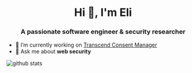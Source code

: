 <h1 align="center">Hi 👋, I'm Eli</h1>
<h3 align="center">A passionate software engineer & security researcher</h3>

- 🔭 I’m currently working on [Transcend Consent Manager](https://transcend.io/consent/)
- 💬 Ask me about **web security**

![github stats](https://github-readme-stats.vercel.app/api?username=eligrey&show_icons=true&locale=en)
